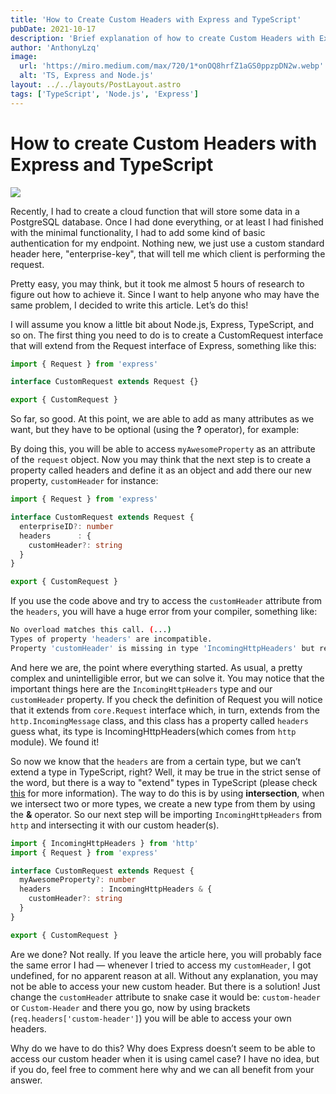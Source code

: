 ```yaml
---
title: 'How to Create Custom Headers with Express and TypeScript'
pubDate: 2021-10-17
description: 'Brief explanation of how to create Custom Headers with Express and Typescript'
author: 'AnthonyLzq'
image:
  url: 'https://miro.medium.com/max/720/1*onOQ8hrfZ1aGS0ppzpDN2w.webp'
  alt: 'TS, Express and Node.js'
layout: ../../layouts/PostLayout.astro
tags: ['TypeScript', 'Node.js', 'Express']
---
```


# How to create Custom Headers with Express and TypeScript

![](https://miro.medium.com/max/720/1*onOQ8hrfZ1aGS0ppzpDN2w.webp)

Recently, I had to create a cloud function that will store some data in a PostgreSQL database. Once I had done everything, or at least I had finished with the minimal functionality, I had to add some kind of basic authentication for my endpoint. Nothing new, we just use a custom standard header here, "enterprise-key", that will tell me which client is performing the request.

Pretty easy, you may think, but it took me almost 5 hours of research to figure out how to achieve it. Since I want to help anyone who may have the same problem, I decided to write this article. Let’s do this!

I will assume you know a little bit about Node.js, Express, TypeScript, and so on. The first thing you need to do is to create a CustomRequest interface that will extend from the Request interface of Express, something like this:

```ts
import { Request } from 'express'

interface CustomRequest extends Request {}

export { CustomRequest }
```

So far, so good. At this point, we are able to add as many attributes as we want, but they have to be optional (using the **?** operator), for example:

By doing this, you will be able to access `myAwesomeProperty` as an attribute of the `request` object. Now you may think that the next step is to create a property called headers and define it as an object and add there our new property, `customHeader` for instance:

```ts
import { Request } from 'express'

interface CustomRequest extends Request {
  enterpriseID?: number
  headers      : {
    customHeader?: string
  }
}

export { CustomRequest }
```

If you use the code above and try to access the `customHeader` attribute from the `headers`, you will have a huge error from your compiler, something like:

```sh
No overload matches this call. (...)
Types of property 'headers' are incompatible.
Property 'customHeader' is missing in type 'IncomingHttpHeaders' but required in type '{ customHeader: string; }'.ts(2769)
```

And here we are, the point where everything started. As usual, a pretty complex and unintelligible error, but we can solve it. You may notice that the important things here are the `IncomingHttpHeaders` type and our `customHeader` property. If you check the definition of Request you will notice that it extends from `core.Request` interface which, in turn, extends from the `http.IncomingMessage` class, and this class has a property called `headers` guess what, its type is IncomingHttpHeaders(which comes from `http` module). We found it!

So now we know that the `headers` are from a certain type, but we can’t extend a type in TypeScript, right? Well, it may be true in the strict sense of the word, but there is a way to "extend" types in TypeScript (please check [this](https://www.typescriptlang.org/docs/handbook/2/everyday-types.html#differences-between-type-aliases-and-interfaces) for more information). The way to do this is by using **intersection**, when we intersect two or more types, we create a new type from them by using the **&** operator. So our next step will be importing `IncomingHttpHeaders` from `http` and intersecting it with our custom header(s).

```ts
import { IncomingHttpHeaders } from 'http'
import { Request } from 'express'

interface CustomRequest extends Request {
  myAwesomeProperty?: number
  headers           : IncomingHttpHeaders & {
    customHeader?: string
  }
}

export { CustomRequest }
```

Are we done? Not really. If you leave the article here, you will probably face the same error I had — whenever I tried to access my `customHeader`, I got undefined, for no apparent reason at all. Without any explanation, you may not be able to access your new custom header. But there is a solution! Just change the `customHeader` attribute to snake case it would be: `custom-header` or `Custom-Header` and there you go, now by using brackets (`req.headers['custom-header']`) you will be able to access your own headers.

Why do we have to do this? Why does Express doesn’t seem to be able to access our custom header when it is using camel case? I have no idea, but if you do, feel free to comment here why and we can all benefit from your answer.
